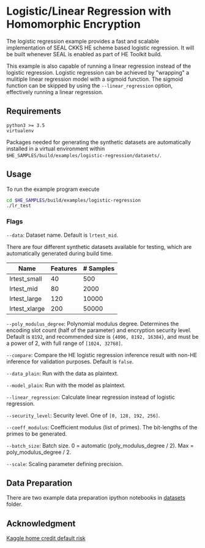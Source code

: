 # Logistic/Linear Regression with Homomorphic Encryption
The logistic regression example provides a fast and scalable implementation of
SEAL CKKS HE scheme based logistic regression.  It will be built whenever SEAL
is enabled as part of HE Toolkit build.

This example is also capable of running a linear regression instead of the logistic regression. Logistic regression can be achieved by "wrapping" a mulitiple linear regression model with a sigmoid function. The sigmoid function can be skipped by using the `--linear_regression` option, effectively running a linear regression.

## Requirements
```
python3 >= 3.5
virtualenv
```
Packages needed for generating the synthetic datasets are automatically
installed in a virtual environment within
`$HE_SAMPLES/build/examples/logistic-regression/datasets/`.

## Usage
To run the example program execute
```bash
cd $HE_SAMPLES/build/examples/logistic-regression
./lr_test
```

### Flags
`--data`: Dataset name. Default is `lrtest_mid`.

There are four different synthetic datasets available for testing, which are
automatically generated during build time.

| Name | Features | # Samples |
| --- | --- | --- |
| lrtest_small | 40 | 500 |
| lrtest_mid | 80 | 2000 |
| lrtest_large | 120 | 10000 |
| lrtest_xlarge | 200 | 50000 |

`--poly_modulus_degree`: Polynomial modulus degree. Determines the
encoding slot count (half of the parameter) and encryption security level.
Default is `8192`, and recommended size is `{4096, 8192, 16384}`, and
must be a power of 2, with full range of `[1024, 32768]`.

`--compare`: Compare the HE logistic regression inference result with non-HE
inference for validation purposes. Default is `false`.

`--data_plain`: Run with the data as plaintext.

`--model_plain`: Run with the model as plaintext.

`--linear_regression`: Calculate linear regression instead of logistic regression.

`--security_level`: Security level. One of `[0, 128, 192, 256]`.

`--coeff_modulus`: Coefficient modulus (list of primes). The bit-lengths of the primes to be generated.

`--batch_size`: Batch size. 0 = automatic (poly_modulus_degree / 2). Max = poly_modulus_degree / 2.

`--scale`: Scaling parameter defining precision.

## Data Preparation
There are two example data preparation ipython notebooks in
[datasets](datasets) folder.

## Acknowledgment
[Kaggle home credit default risk](https://www.kaggle.com/c/home-credit-default-risk)

